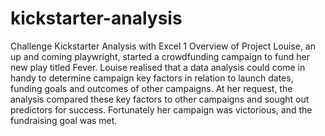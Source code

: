 # kickstarter-analysis
Challenge Kickstarter Analysis with Excel 1 Overview of Project Louise, an up and coming playwright, started a crowdfunding campaign to fund her new play titled Fever. Louise realised that  a data analysis could come in handy to determine campaign key factors in relation to launch dates, funding goals and outcomes of other campaigns. At her request, the analysis compared these key factors to other campaigns and sought out predictors for success. Fortunately her campaign was victorious, and the fundraising goal was met. 
